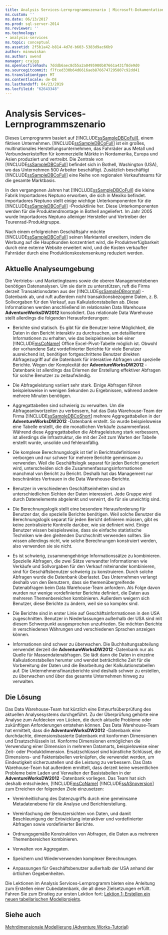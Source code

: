 ```yaml
---
title: Analysis Services-Lernprogrammszenario | Microsoft-Dokumentation
ms.custom: ''
ms.date: 06/13/2017
ms.prod: sql-server-2014
ms.reviewer: ''
ms.technology:
- analysis-services
ms.topic: conceptual
ms.assetid: 2f5b1a42-b814-4d7d-b603-5383d9ac66b9
author: minewiskan
ms.author: owend
manager: craigg
ms.openlocfilehash: 7dddb6aec8d55a2a0495900b87661a431f8de9d0
ms.sourcegitcommit: f7fced330b64d6616aeb8766747295807c92dd41
ms.translationtype: MT
ms.contentlocale: de-DE
ms.lasthandoff: 04/23/2019
ms.locfileid: "62643348"
---
```

# <a name="analysis-services-tutorial-scenario"></a>Analysis Services-Lernprogrammszenario
  Dieses Lernprogramm basiert auf [!INCLUDE[ssSampleDBCoFull](../includes/sssampledbcofull-md.md)], einem fiktiven Unternehmen. [!INCLUDE[ssSampleDBCoFull](../includes/sssampledbcofull-md.md)] ist ein großes, multinationales Herstellungsunternehmen, das Fahrräder aus Metall und Verbundwerkstoffen für kommerzielle Märkte in Nordamerika, Europa und Asien produziert und vertreibt. Die Zentrale von [!INCLUDE[ssSampleDBCoFull](../includes/sssampledbcofull-md.md)] befindet sich in Bothell, Washington (USA), wo das Unternehmen 500 Arbeiter beschäftigt. Zusätzlich beschäftigt [!INCLUDE[ssSampleDBCoFull](../includes/sssampledbcofull-md.md)] eine Reihe von regionalen Verkaufsteams für die gesamte Marktbasis.  
  
 In den vergangenen Jahren hat [!INCLUDE[ssSampleDBCoFull](../includes/sssampledbcofull-md.md)] die kleine Fabrik Importadores Neptuno erworben, die sich in Mexiko befindet. Importadores Neptuno stellt einige wichtige Unterkomponenten für die [!INCLUDE[ssSampleDBCoFull](../includes/sssampledbcofull-md.md)] -Produktlinie her. Diese Unterkomponenten werden für die Produktendmontage in Bothell angeliefert. Im Jahr 2005 wurde Importadores Neptuno alleiniger Hersteller und Vertreiber der Tourenrad-Produktgruppe.  
  
 Nach einem erfolgreichen Geschäftsjahr möchte [!INCLUDE[ssSampleDBCoFull](../includes/sssampledbcofull-md.md)] seinen Marktanteil erweitern, indem die Werbung auf die Hauptkunden konzentriert wird, die Produktverfügbarkeit durch eine externe Website erweitert wird, und die Kosten verkaufter Fahrräder durch eine Produktionskostensenkung reduziert werden.  
  
## <a name="current-analysis-environment"></a>Aktuelle Analyseumgebung  
 Die Vertriebs- und Marketingteams sowie die oberen Managementebenen benötigen Datenanalysen. Um sie darin zu unterstützen, ruft die Firma derzeit Transaktionsdaten aus der [!INCLUDE[ssSampleDBnormal](../includes/sssampledbnormal-md.md)] -Datenbank ab, und ruft außerdem nicht transaktionsbezogene Daten, z. B. Sollvorgaben für den Verkauf, aus Kalkulationstabellen ab. Diese Informationen werden anschließend im relationalen Data Warehouse **AdventureWorksDW2012** konsolidiert. Das relationale Data Warehouse stellt allerdings die folgenden Herausforderungen:  
  
-   Berichte sind statisch. Es gibt für die Benutzer keine Möglichkeit, die Daten in den Bericht interaktiv zu durchsuchen, um detailliertere Informationen zu erhalten, wie das beispielsweise bei einer [!INCLUDE[msCoName](../includes/msconame-md.md)] Office Excel-Pivot-Tabelle möglich ist. Obwohl der vorhandene Satz vordefinierter Berichte für viele Benutzer ausreichend ist, benötigen fortgeschrittene Benutzer direkten Abfragezugriff auf die Datenbank für interaktive Abfragen und spezielle Berichte. Wegen der Komplexität der **AdventureWorksDW2012** -Datenbank ist allerdings das Erlernen der Erstellung effektiver Abfragen für solche Benutzer zu zeitaufwändig.  
  
-   Die Abfrageleistung variiert sehr stark. Einige Abfragen führen beispielsweise in wenigen Sekunden zu Ergebnissen, während andere mehrere Minuten benötigen.  
  
-   Aggregattabellen sind schwierig zu verwalten. Um die Abfrageantwortzeiten zu verbessern, hat das Data Warehouse-Team der Firma [!INCLUDE[ssSampleDBCoShort](../includes/sssampledbcoshort-md.md)] mehrere Aggregattabellen in der **AdventureWorksDW2012** -Datenbank erstellt. So wurde beispielsweise eine Tabelle erstellt, die die monatlichen Verkäufe zusammenfasst. Während diese Aggregattabellen die Abfrageleistung stark verbessern, ist allerdings die Infrastruktur, die mit der Zeit zum Warten der Tabelle erstellt wurde, unsolide und fehleranfällig.  
  
-   Die komplexe Berechnungslogik ist tief in Berichtsdefinitionen verborgen und nur schwer für mehrere Berichte gemeinsam zu verwenden. Weil die Geschäftslogik separat für jeden Bericht generiert wird, unterscheiden sich die Zusammenfassungsinformationen manchmal von Bericht zu Bericht. Deshalb hat das Management nur beschränktes Vertrauen in die Data Warehouse-Berichte.  
  
-   Benutzer in verschiedenen Geschäftseinheiten sind an unterschiedlichen Sichten der Daten interessiert. Jede Gruppe wird durch Datenelemente abgelenkt und verwirrt, die für sie unwichtig sind.  
  
-   Die Berechnungslogik stellt eine besondere Herausforderung für Benutzer dar, die spezielle Berichte benötigen. Weil solche Benutzer die Berechnungslogik separat für jeden Bericht definieren müssen, gibt es keine zentralisierte Kontrolle darüber, wie sie definiert wird. Einige Benutzer wissen beispielsweise, dass sie einfache statistische Techniken wie den gleitenden Durchschnitt verwenden sollten. Sie wissen allerdings nicht, wie solche Berechnungen konstruiert werden, also verwenden sie sie nicht.  
  
-   Es ist schwierig, zusammengehörige Informationssätze zu kombinieren. Spezielle Abfragen, die zwei Sätze verwandter Informationen wie Verkäufe und Sollvorgaben für den Verkauf miteinander kombinieren, sind für Geschäftsbenutzer schwierig zu konstruieren. Durch solche Abfragen wurde die Datenbank überlastet. Das Unternehmen verlangt deshalb von den Benutzern, dass sie themenübergreifende Datenabfragen beim Data Warehouse-Team anfordern. Als Folge davon wurden nur wenige vordefinierter Berichte definiert, die Daten aus mehreren Themenbereichen kombinieren. Außerdem weigern sich Benutzer, diese Berichte zu ändern, weil sie so komplex sind.  
  
-   Die Berichte sind in erster Linie auf Geschäftsinformationen in den USA zugeschnitten. Benutzer in Niederlassungen außerhalb der USA sind mit diesem Schwerpunkt ausgesprochen unzufrieden. Sie möchten Berichte in verschiedenen Währungen und verschiedenen Sprachen anzeigen können.  
  
-   Informationen sind schwer zu überwachen. Die Buchhaltungsabteilung verwendet derzeit die **AdventureWorksDW2012** -Datenbank nur als Quelle für Massendatenabfragen. Sie lädt dann die Daten in einzelne Kalkulationstabellen herunter und wendet beträchtliche Zeit für die Vorbereitung der Daten und die Bearbeitung der Kalkulationstabellen auf. Die Unternehmensfinanzberichte sind deshalb schwer zu erstellen, zu überwachen und über das gesamte Unternehmen hinweg zu verwalten.  
  
## <a name="the-solution"></a>Die Lösung  
 Das Data Warehouse-Team hat kürzlich eine Entwurfsüberprüfung des aktuellen Analysesystems durchgeführt. Zu der Überprüfung gehörte eine Analyse zum Aufdecken von Lücken, die durch aktuelle Probleme oder zukünftigen Anforderungen entstehen können. Das Data Warehouse-Team hat ermittelt, dass die **AdventureWorksDW2012** -Datenbank eine durchdachte, dimensionsbasierte Datenbank mit konformen Dimensionen und Ersatzschlüsseln ist. Konforme Dimensionen ermöglichen die Verwendung einer Dimension in mehreren Datamarts, beispielsweise einer Zeit- oder Produktdimension. Ersatzschlüssel sind künstliche Schlüssel, die Dimensions- und Faktentabellen verknüpfen, die verwendet werden, um Eindeutigkeit sicherzustellen und die Leistung zu verbessern. Das Data Warehouse-Team hat außerdem ermittelt, dass derzeit keine wesentlichen Probleme beim Laden und Verwalten der Basistabellen in der **AdventureWorksDW2012** -Datenbank vorliegen. Das Team hat sich deshalb entschieden, [!INCLUDE[msCoName](../includes/msconame-md.md)] [!INCLUDE[ssASnoversion](../includes/ssasnoversion-md.md)] zum Erreichen der folgenden Ziele einzusetzen:  
  
-   Vereinheitlichung des Datenzugriffs durch eine gemeinsame Metadatenebene für die Analyse und Berichterstellung.  
  
-   Vereinfachung der Benutzersichten von Daten, und damit Beschleunigung der Entwicklung interaktiver und vordefinierter Abfragen sowie vordefinierter Berichte.  
  
-   Ordnungsgemäße Konstruktion von Abfragen, die Daten aus mehreren Themenbereichen kombinieren.  
  
-   Verwalten von Aggregaten.  
  
-   Speichern und Wiederverwenden komplexer Berechnungen.  
  
-   Anpassungen für Geschäftsbenutzer außerhalb der USA anhand der örtlichen Gegebenheiten.  
  
 Die Lektionen im Analysis Services-Lernprogramm bieten eine Anleitung zum Erstellen einer Cubedatenbank, die all diese Zielsetzungen erfüllt. Fahren Sie zum Einstieg zur ersten Lektion fort: [Lektion 1: Erstellen ein neuen tabellarischen Modellprojekts](lesson-1-create-a-new-tabular-model-project.md).  
  
## <a name="see-also"></a>Siehe auch  
 [Mehrdimensionale Modellierung &#40;Adventure Works-Tutorial&#41;](multidimensional-modeling-adventure-works-tutorial.md)  
  
  
